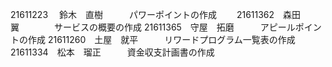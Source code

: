 21611223 　鈴木　直樹　　　パワーポイントの作成　　
21611362　森田　　翼　　　　サービスの概要の作成
21611365　守屋　拓磨　　　アピールポイントの作成
21611260　土屋　就平　　　リワードプログラム一覧表の作成
21611334　松本　瑠正　　　資金収支計画書の作成
